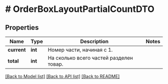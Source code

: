 # # OrderBoxLayoutPartialCountDTO

## Properties

Name | Type | Description | Notes
------------ | ------------- | ------------- | -------------
**current** | **int** | Номер части, начиная с 1. |
**total** | **int** | На сколько всего частей разделен товар. |

[[Back to Model list]](../../README.md#models) [[Back to API list]](../../README.md#endpoints) [[Back to README]](../../README.md)
